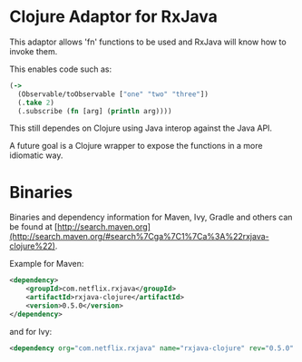 # Clojure Adaptor for RxJava


This adaptor allows 'fn' functions to be used and RxJava will know how to invoke them.

This enables code such as:

```clojure
(-> 
  (Observable/toObservable ["one" "two" "three"])
  (.take 2) 
  (.subscribe (fn [arg] (println arg))))
```

This still dependes on Clojure using Java interop against the Java API. 

A future goal is a Clojure wrapper to expose the functions in a more idiomatic way.


# Binaries

Binaries and dependency information for Maven, Ivy, Gradle and others can be found at [http://search.maven.org](http://search.maven.org/#search%7Cga%7C1%7Ca%3A%22rxjava-clojure%22).

Example for Maven:

```xml
<dependency>
    <groupId>com.netflix.rxjava</groupId>
    <artifactId>rxjava-clojure</artifactId>
    <version>0.5.0</version>
</dependency>
```

and for Ivy:

```xml
<dependency org="com.netflix.rxjava" name="rxjava-clojure" rev="0.5.0" />
```
